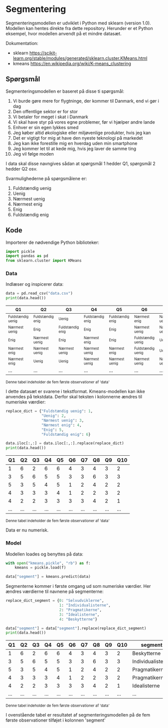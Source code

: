 # Segmentering

Segmenteringsmodellen er udviklet i Python med sklearn (version 1.0). Modellen kan hentes direkte fra dette repository. Herunder er et Python eksempel, hvor modellen anvendt på et mindre datasæt.

Dokumentation:
 - sklearn https://scikit-learn.org/stable/modules/generated/sklearn.cluster.KMeans.html
 - kmeans https://en.wikipedia.org/wiki/K-means_clustering

## Spørgsmål
Segmenteringsmodellen er baseret på disse ti spørgsmål:

1. Vi burde gøre mere for flygtninge, der kommer til Danmark, end vi gør i dag
2. Den offentlige sektor er for stor
3. Vi betaler for meget i skat i Danmark
4. Vi skal have styr på vores egne problemer, før vi hjælper andre lande
5. Enhver er sin egen lykkes smed
6. Jeg køber altid økologiske eller miljøvenlige produkter, hvis jeg kan
7. Det er vigtigt for mig at have den nyeste teknologi på markedet
8. Jeg kan ikke forestille mig en hverdag uden min smartphone
9. Jeg kommer let til at kede mig, hvis jeg laver de samme ting
10. Jeg vil følge moden

I data skal disse navngives sådan at spørgsmål 1 hedder Q1, spørgsmål 2 hedder Q2 osv.

Svarmulighederne på spørgsmålene er:
1. Fuldstændig uenig
2. Uenig
3. Nærmest uenig
4. Nærmest enig
5. Enig
6. Fuldstændig enig


## Kode
Importerer de nødvendige Python biblioteker:
```python
import pickle
import pandas as pd
from sklearn.cluster import KMeans
```
### Data
Indlæser og inspicerer data:
```python
data = pd.read_csv("data.csv")
print(data.head())
```
| <sup>Q1</sup> | <sup>Q2</sup> | <sup>Q3</sup>  | <sup>Q4</sup> | <sup>Q5</sup>    | <sup>Q6</sup>     | <sup>Q7</sup>  | <sup>Q8</sup>   | <sup>Q9</sup>   | <sup>Q10</sup>               |
|-------------------|------------------|------------------|------------------|------------------|-------------------|---------------|------------------|---------------|-------------------|
| <sup><sup>Fuldstændig uenig</sup></sup> | <sup><sup>Fuldstændig enig</sup></sup> | <sup><sup>Uenig</sup></sup>            | <sup><sup>Fuldstændig enig</sup></sup> | <sup><sup>Fuldstændig enig</sup></sup> | <sup><sup>Nærmest enig</sup></sup>      | <sup><sup>Nærmest uenig</sup></sup> | <sup><sup>Nærmest enig</sup></sup>     | <sup><sup>Nærmest uenig</sup></sup> | <sup><sup>Uenig</sup></sup>             |
| <sup><sup>Nærmest uenig</sup></sup>     | <sup><sup>Enig</sup></sup>             | <sup><sup>Fuldstændig enig</sup></sup> | <sup><sup>Enig</sup></sup>             | <sup><sup>Enig</sup></sup>            | <sup><sup>Nærmest uenig</sup></sup>     | <sup><sup>Nærmest uenig</sup></sup> | <sup><sup>Fuldstændig enig</sup></sup> | <sup><sup>Nærmest uenig</sup></sup> | <sup><sup>Nærmest uenig</sup></sup>     |
| <sup><sup>Enig              | <sup><sup>Nærmest uenig    | <sup><sup>Enig             | <sup><sup>Nærmest enig     | <sup><sup>Enig             | <sup><sup>Fuldstændig uenig | <sup><sup>Uenig         | <sup><sup>Nærmest enig     | <sup><sup>Uenig         | <sup><sup>Uenig             |
| <sup><sup>Nærmest enig      | <sup><sup>Nærmest uenig    | <sup><sup>Nærmest uenig    | <sup><sup>Nærmest uenig    | <sup><sup>Nærmest enig     | <sup><sup>Fuldstændig uenig | <sup><sup>Uenig         | <sup><sup>Uenig            | <sup><sup>Nærmest uenig | <sup><sup>Uenig             |
| <sup><sup>Nærmest enig      | <sup><sup>Uenig            | <sup><sup>Uenig            | <sup><sup>Nærmest uenig    | <sup><sup>Nærmest uenig    | <sup><sup>Nærmest uenig     | <sup><sup>Nærmest uenig | <sup><sup>Nærmest enig     | <sup><sup>Uenig         | <sup><sup>Fuldstændig uenig |
| ...| ...| ...| ...| ...| ...| ...| ...| ...|
 
<sup>Denne tabel indeholder de fem første observationer af 'data'</sup>

I dette datasæt er svarene i tekstformat. Kmeans-modellen kan ikke anvendes på tekstdata. Derfor skal teksten i kolonnerne ændres til numeriske værdier:

```python
replace_dict = {"Fuldstændig uenig": 1,
                "Uenig": 2,
                "Nærmest uenig": 3,
                "Nærmest enig": 4,
                "Enig": 5,
                "Fuldstændig enig": 6}

data.iloc[:,:] = data.iloc[:,:].replace(replace_dict)
print(data.head())
```
| Q1 | Q2 | Q3 | Q4 | Q5 | Q6 | Q7 | Q8 | Q9 | Q10 |
|----|----|----|----|----|----|----|----|----|-----|
| 1  | 6  | 2  | 6  | 6  | 4  | 3  | 4  | 3  | 2   |
| 3  | 5  | 6  | 5  | 5  | 3  | 3  | 6  | 3  | 3   |
| 5  | 3  | 5  | 4  | 5  | 1  | 2  | 4  | 2  | 2   |
| 4  | 3  | 3  | 3  | 4  | 1  | 2  | 2  | 3  | 2   |
| 4  | 2  | 2  | 3  | 3  | 3  | 3  | 4  | 2  | 1   |
| ...| ...| ...| ...| ...| ...| ...| ...| ...| ... |

<sup>Denne tabel indeholder de fem første observationer af 'data'</sup>

Data er nu numerisk.

### Model
Modellen loades og benyttes på data:
```python
with open("kmeans.pickle", "rb") as f:
    kmeans = pickle.load(f)

data["segment"] = kmeans.predict(data)
```

Segmenterne kommer i første omgang ud som numeriske værdier. Her ændres værdierne til navnene på segmenterne:
```python
replace_dict_segment = {0: "Selvudviklerne",
                        1: "Individualisterne",
                        2: "Pragmatikerne",
                        3: "Idealisterne",
                        4: "Beskytterne"}

data["segment"] = data["segment"].replace(replace_dict_segment)
print(data.head())
```

| Q1 | Q2 | Q3 | Q4 | Q5 | Q6 | Q7 | Q8 | Q9 | Q10 | segment           |
|----|----|----|----|----|----|----|----|----|-----|-------------------|
| 1  | 6  | 2  | 6  | 6  | 4  | 3  | 4  | 3  | 2   | Beskytterne       |
| 3  | 5  | 6  | 5  | 5  | 3  | 3  | 6  | 3  | 3   | Individualisterne |
| 5  | 3  | 5  | 4  | 5  | 1  | 2  | 4  | 2  | 2   | Pragmatikerne     |
| 4  | 3  | 3  | 3  | 4  | 1  | 2  | 2  | 3  | 2   | Pragmatikerne     |
| 4  | 2  | 2  | 3  | 3  | 3  | 3  | 4  | 2  | 1   | Idealisterne      |
| ...| ...| ...| ...| ...| ...| ...| ...| ...| ... | ...               |

<sup>Denne tabel indeholder de fem første observationer af 'data'</sup>

I ovenstående tabel er resultatet af segmenteringsmodellen på de fem første observationer tilføjet i kolonnen 'segment'

